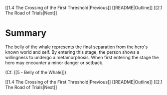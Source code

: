 [[1.4 The Crossing of the First Threshold|Previous]]
[[README|Outline]]
[[2.1 The Road of Trials|Next]]

# Summary
The belly of the whale represents the final separation from the hero's known world and self. By entering this stage, the person shows a willingness to undergo a metamorphosis. When first entering the stage the hero may encounter a minor danger or setback.

(Cf. [[5 - Belly of the Whale]])

[[1.4 The Crossing of the First Threshold|Previous]]
[[README|Outline]]
[[2.1 The Road of Trials|Next]]